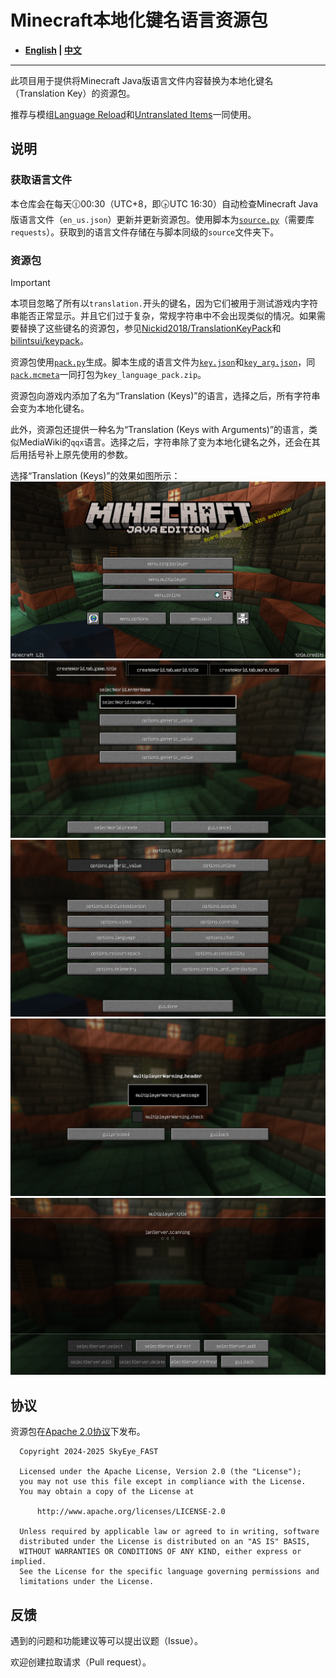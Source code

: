 # Minecraft本地化键名语言资源包

- **[English](README_en.md) | [中文](README.md)**

----

此项目用于提供将Minecraft Java版语言文件内容替换为本地化键名（Translation Key）的资源包。

推荐与模组[Language Reload](https://modrinth.com/mod/language-reload)和[Untranslated Items](https://www.curseforge.com/minecraft/mc-mods/untranslated-items)一同使用。

## 说明

### 获取语言文件

本仓库会在每天🕧00:30（UTC+8，即🕟UTC 16:30）自动检查Minecraft Java版语言文件（`en_us.json`）更新并更新资源包。使用脚本为[`source.py`](source.py)（需要库`requests`）。获取到的语言文件存储在与脚本同级的`source`文件夹下。

### 资源包

> [!IMPORTANT]
> 本项目忽略了所有以`translation.`开头的键名，因为它们被用于测试游戏内字符串能否正常显示。并且它们过于复杂，常规字符串中不会出现类似的情况。如果需要替换了这些键名的资源包，参见[Nickid2018/TranslationKeyPack](https://github.com/Nickid2018/TranslationKeyPack)和[bilintsui/keypack](https://github.com/bilintsui/keypack)。

资源包使用[`pack.py`](pack.py)生成。脚本生成的语言文件为[`key.json`](key.json)和[`key_arg.json`](key_arg.json)，同[`pack.mcmeta`](pack.mcmeta)一同打包为`key_language_pack.zip`。

资源包向游戏内添加了名为“Translation (Keys)”的语言，选择之后，所有字符串会变为本地化键名。

此外，资源包还提供一种名为“Translation (Keys with Arguments)”的语言，类似MediaWiki的`qqx`语言。选择之后，字符串除了变为本地化键名之外，还会在其后用括号补上原先使用的参数。

选择“Translation (Keys)”的效果如图所示：
![Sample](sample/1.png)
![Sample](sample/2.png)
![Sample](sample/3.png)
![Sample](sample/4.png)
![Sample](sample/5.png)

## 协议

资源包在[Apache 2.0协议](LICENSE)下发布。

``` text
  Copyright 2024-2025 SkyEye_FAST

  Licensed under the Apache License, Version 2.0 (the "License");
  you may not use this file except in compliance with the License.
  You may obtain a copy of the License at

      http://www.apache.org/licenses/LICENSE-2.0

  Unless required by applicable law or agreed to in writing, software
  distributed under the License is distributed on an "AS IS" BASIS,
  WITHOUT WARRANTIES OR CONDITIONS OF ANY KIND, either express or implied.
  See the License for the specific language governing permissions and
  limitations under the License.
```

## 反馈

遇到的问题和功能建议等可以提出议题（Issue）。

欢迎创建拉取请求（Pull request）。
